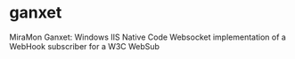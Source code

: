 # ganxet
MiraMon Ganxet: Windows IIS Native Code Websocket implementation of a WebHook subscriber for a W3C WebSub
